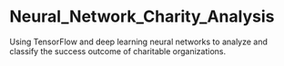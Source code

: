 # Neural_Network_Charity_Analysis
Using TensorFlow and deep learning neural networks to analyze and classify the success outcome of charitable organizations.  
